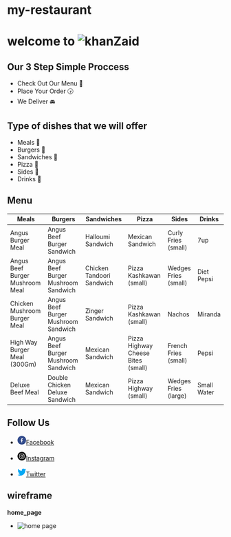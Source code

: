 # my-restaurant
# welcome to ![khanZaid](https://static.wixstatic.com/media/ba8c60_263d7b2c0ddd49b59d17341e980b689a~mv2.png/v1/fill/w_255,h_116,al_c,q_85,usm_0.66_1.00_0.01,enc_auto/logo.png) 

## Our 3 Step Simple Proccess
* Check Out Our Menu 📝
* Place Your Order 🕞
* We Deliver 🚘

## Type of dishes that we will offer
* Meals 🍱
* Burgers 🍔
* Sandwiches 🍣
* Pizza 🍕 
* Sides 🍟 
* Drinks 🍹

## Menu


|  Meals |  Burgers |  Sandwiches | Pizza  |  Sides |  Drinks |
|---|---|---|---|---|---|
| Angus Burger Meal  |Angus Beef Burger Sandwich| Halloumi Sandwich  | Mexican Sandwich  |  Curly Fries (small) | 7up  |
| Angus Beef Burger Mushroom Meal  | Angus Beef Burger Mushroom Sandwich  | Chicken Tandoori Sandwich  |  Pizza Kashkawan (small) | Wedges Fries (small)  | Diet Pepsi  |
| Chicken Mushroom Burger Meal |Angus Beef Burger Mushroom Sandwich   | Zinger Sandwich  |  Pizza Kashkawan (small) |  Nachos | Miranda  |
| High Way Burger Meal (300Gm)  |  Angus Beef Burger Mushroom Sandwich |Mexican Sandwich   |Pizza Highway Cheese Bites (small)   |  French Fries (small) | Pepsi  |
| Deluxe Beef Meal  | Double Chicken Deluxe Sandwich  | Mexican Sandwich  |  Pizza Highway (small) |  Wedges Fries (large) |  Small Water |

## Follow Us 
  * ![Facebook logo](facebook.png)[Facebook](https://www.facebook.com/khanzaidjo/)

  * ![instagram logo](instagram.png)[Instagram](https://www.instigram.com/khanzaidjo/)
  * ![Twitter logo](twitter.png)[Twitter](https://www.Twitter.com/khanzaidjo/)
  
## wireframe

**home_page**
  * ![home page](img/home_page.png)